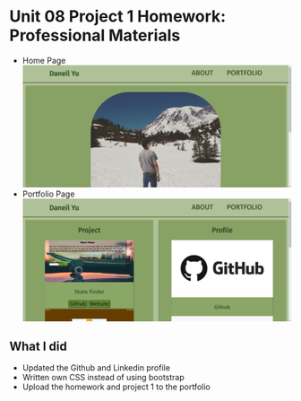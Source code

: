 # Unit 08 Project 1 Homework: Professional Materials
* Home Page
![screenshot](./img/Screenshot(14).png)
* Portfolio Page
![screenshot](./img/Screenshot(15).png)

## What I did
* Updated the Github and Linkedin profile
* Written own CSS instead of using bootstrap
* Upload the homework and project 1 to the portfolio

